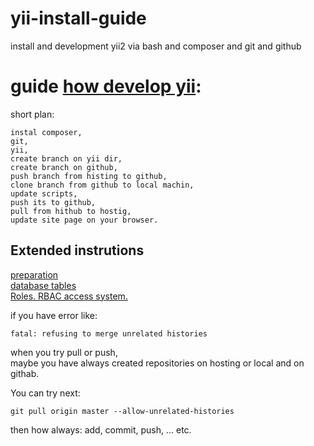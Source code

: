 # yii-install-guide
install and development yii2 via bash and composer and git and github

##
guide [how develop yii](https://github.com/dev-phoenix/yii-install-guide/blob/master/yii-install-manual.md):
=====

short plan:
```
instal composer,
git,
yii,
create branch on yii dir,
create branch on github,
push branch from histing to github,
clone branch from github to local machin,
update scripts,
push its to github,
pull from hithub to hostig,
update site page on your browser.
```

## Extended instrutions

[preparation](https://github.com/dev-phoenix/yii-install-guide/blob/master/yii-install-manual.md)<br/>
[database tables](https://github.com/dev-phoenix/yii-install-guide/blob/master/yii2-advanced--based-steps.md)<br/>
[Roles. RBAC access system.](https://github.com/dev-phoenix/yii-install-guide/blob/master/yii2-advanced--roles-rbac.md)<br/>

if you have error like:
```
fatal: refusing to merge unrelated histories
```
when you try pull or push,<br/>
maybe you have always created repositories on hosting or local and on githab.

You can try next:
```
git pull origin master --allow-unrelated-histories
```
then how always: add, commit, push, ... etc.